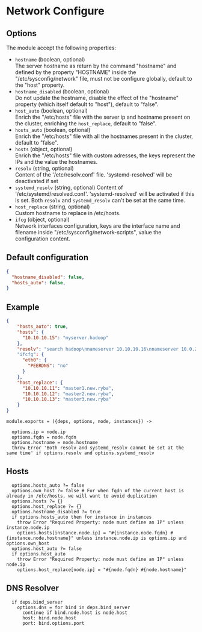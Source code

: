 
# Network Configure

## Options

The module accept the following properties:

*   `hostname` (boolean, optional)   
    The server hostname as return by the command "hostname" and defined by the 
    property "HOSTNAME" inside the "/etc/sysconfig/network" file, must not be 
    configure globally, default to the "host" property.
*   `hostname_disabled` (boolean, optional)   
    Do not update the hostname, disable the effect of the
    "hostname" property (which itself default to "host"), 
    default to "false".
*   `host_auto` (boolean, optional)   
    Enrich the "/etc/hosts" file with the server ip and hostname present on 
    the cluster, enriching the `host_replace`, default to "false".
*   `hosts_auto` (boolean, optional)   
    Enrich the "/etc/hosts" file with all the hostnames present in 
    the cluster, default to "false".
*   `hosts` (object, optional)   
    Enrich the "/etc/hosts" file with custom adresses, the keys represent the 
    IPs and the value the hostnames.
*   `resolv` (string, optional)   
    Content of the '/etc/resolv.conf' file.
    'systemd-resolved' will be deactivated if set
*   `systemd_resolv` (string, optional)
    Content of '/etc/systemd/resolved.conf'.
    'systemd-resolved' will be activated  if this is set.
    Both `resolv` and `systemd_resolv` can't be set at the same time.
*   `host_replace` (string, optional)   
    Custom hostname to replace in /etc/hosts.
*   `ifcg` (object, optional)   
    Network interfaces configuration, keys are the interface name and filename 
    inside "/etc/sysconfig/network-scripts", value the configuration content.

## Default configuration

```json
{
  "hostname_disabled": false,
  "hosts_auto": false,
}
```

## Example

```json
{
    "hosts_auto": true,
    "hosts": {
      "10.10.10.15": "myserver.hadoop"
    },
    "resolv": "search hadoop\nnameserver 10.10.10.16\nnameserver 10.0.2.3"
    "ifcfg": {
      "eth0": {
        "PEERDNS": "no"
      }
    },
    "host_replace": {
      "10.10.10.11": "master1.new.ryba",
      "10.10.10.12": "master2.new.ryba",
      "10.10.10.13": "master3.new.ryba"
    }
}
```

    module.exports = ({deps, options, node, instances}) ->

      options.ip = node.ip
      options.fqdn = node.fqdn
      options.hostname = node.hostname
      throw Error 'Both resolv and systemd_resolv cannot be set at the same time' if options.resolv and options.systemd_resolv

## Hosts

      options.hosts_auto ?= false
      options.own_host ?= false # For when fqdn of the current host is already in /etc/hosts, we will want to avoid duplication
      options.hosts ?= {}
      options.host_replace ?= {}
      options.hostname_disabled ?= true
      if options.hosts_auto then for instance in instances
        throw Error "Required Property: node must define an IP" unless instance.node.ip
        options.hosts[instance.node.ip] = "#{instance.node.fqdn} #{instance.node.hostname}" unless instance.node.ip is options.ip and options.own_host
      options.host_auto ?= false
      if options.host_auto
        throw Error "Required Property: node must define an IP" unless node.ip
        options.host_replace[node.ip] = "#{node.fqdn} #{node.hostname}"

## DNS Resolver

      if deps.bind_server
        options.dns = for bind in deps.bind_server
          continue if bind.node.host is node.host
          host: bind.node.host
          port: bind.options.port
